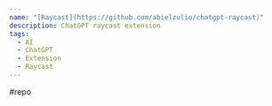 ```yaml
---
name: "[Raycast](https://github.com/abielzulio/chatgpt-raycast)"
description: ChatGPT raycast extension
tags:
  - AI
  - ChatGPT
  - Extension
  - Raycast
---
```

#repo
